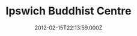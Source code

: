 ---
date: 2012-02-15T22:13:59.000Z
title: Ipswich Buddhist Centre
latitude: 52.055498882097986
longitude: 1.148700144351667
category: checkin
---